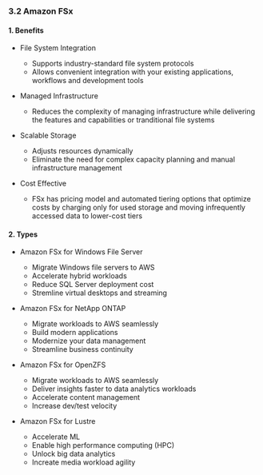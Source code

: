 ### 3.2 Amazon FSx

#### 1. Benefits
- File System Integration
  - Supports industry-standard file system protocols
  - Allows convenient integration with your existing applications, workflows and development tools
 
- Managed Infrastructure
  - Reduces the complexity of managing infrastructure while delivering the features and capabilities or tranditional file systems
 
- Scalable Storage
  - Adjusts resources dynamically
  - Eliminate the need for complex capacity planning and manual infrastructure management
 
- Cost Effective
  - FSx has pricing model and automated tiering options that optimize costs by charging only for used storage and moving infrequently accessed data to lower-cost tiers
 
#### 2. Types
- Amazon FSx for Windows File Server
  - Migrate Windows file servers to AWS
  - Accelerate hybrid workloads
  - Reduce SQL Server deployment cost
  - Stremline virtual desktops and streaming
   
- Amazon FSx for NetApp ONTAP
  - Migrate workloads to AWS seamlessly
  - Build modern applications
  - Modernize your data management
  - Streamline business continuity
 
- Amazon FSx for OpenZFS
  - Migrate workloads to AWS seamlessly
  - Deliver insights faster to data analytics workloads
  - Accelerate content management
  - Increase dev/test velocity
 
- Amazon FSx for Lustre
  - Accelerate ML
  - Enable high performance computing (HPC)
  - Unlock big data analytics
  - Increate media workload agility
